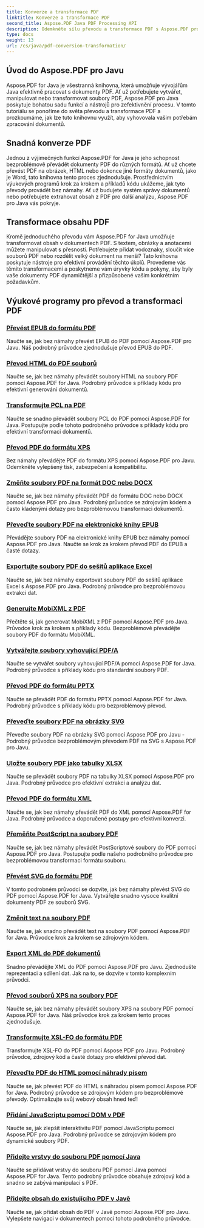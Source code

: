 ```yaml
---
title: Konverze a transformace PDF
linktitle: Konverze a transformace PDF
second_title: Aspose.PDF Java PDF Processing API
description: Odemkněte sílu převodu a transformace PDF s Aspose.PDF pro Javu – komplexní návody pro vývojáře. Vylepšete své dovednosti ve zpracování PDF ještě dnes!
type: docs
weight: 13
url: /cs/java/pdf-conversion-transformation/
---
```


## Úvod do Aspose.PDF pro Javu

Aspose.PDF for Java je všestranná knihovna, která umožňuje vývojářům Java efektivně pracovat s dokumenty PDF. Ať už potřebujete vytvářet, manipulovat nebo transformovat soubory PDF, Aspose.PDF pro Java poskytuje bohatou sadu funkcí a nástrojů pro zefektivnění procesu. V tomto tutoriálu se ponoříme do světa převodu a transformace PDF a prozkoumáme, jak lze tuto knihovnu využít, aby vyhovovala vašim potřebám zpracování dokumentů.

## Snadná konverze PDF

Jednou z výjimečných funkcí Aspose.PDF for Java je jeho schopnost bezproblémově převádět dokumenty PDF do různých formátů. Ať už chcete převést PDF na obrázek, HTML nebo dokonce jiné formáty dokumentů, jako je Word, tato knihovna tento proces zjednodušuje. Prostřednictvím výukových programů krok za krokem a příkladů kódu ukážeme, jak tyto převody provádět bez námahy. Ať už budujete systém správy dokumentů nebo potřebujete extrahovat obsah z PDF pro další analýzu, Aspose.PDF pro Java vás pokryje.

## Transformace obsahu PDF

Kromě jednoduchého převodu vám Aspose.PDF for Java umožňuje transformovat obsah v dokumentech PDF. S textem, obrázky a anotacemi můžete manipulovat s přesností. Potřebujete přidat vodoznaky, sloučit více souborů PDF nebo rozdělit velký dokument na menší? Tato knihovna poskytuje nástroje pro efektivní provádění těchto úkolů. Provedeme vás těmito transformacemi a poskytneme vám úryvky kódu a pokyny, aby byly vaše dokumenty PDF dynamičtější a přizpůsobené vašim konkrétním požadavkům.

## Výukové programy pro převod a transformaci PDF
### [Převést EPUB do formátu PDF](./convert-epub-to-pdf-format/)
Naučte se, jak bez námahy převést EPUB do PDF pomocí Aspose.PDF pro Javu. Náš podrobný průvodce zjednodušuje převod EPUB do PDF.
### [Převod HTML do PDF souborů](./convert-html-to-pdf-files/)
Naučte se, jak bez námahy převádět soubory HTML na soubory PDF pomocí Aspose.PDF for Java. Podrobný průvodce s příklady kódu pro efektivní generování dokumentů.
### [Transformujte PCL na PDF](./transform-pcl-to-pdfs/)
Naučte se snadno převádět soubory PCL do PDF pomocí Aspose.PDF for Java. Postupujte podle tohoto podrobného průvodce s příklady kódu pro efektivní transformaci dokumentů.
### [Převod PDF do formátu XPS](./convert-pdfs-to-xps-format/)
Bez námahy převádějte PDF do formátu XPS pomocí Aspose.PDF pro Javu. Odemkněte vylepšený tisk, zabezpečení a kompatibilitu.
### [Změňte soubory PDF na formát DOC nebo DOCX](./change-pdfs-to-doc-or-docx-format/)
Naučte se, jak bez námahy převádět PDF do formátu DOC nebo DOCX pomocí Aspose.PDF pro Java. Podrobný průvodce se zdrojovým kódem a často kladenými dotazy pro bezproblémovou transformaci dokumentů.
### [Převeďte soubory PDF na elektronické knihy EPUB](./convert-pdfs-to-epub-ebooks/)
Převádějte soubory PDF na elektronické knihy EPUB bez námahy pomocí Aspose.PDF pro Java. Naučte se krok za krokem převod PDF do EPUB a časté dotazy.
### [Exportujte soubory PDF do sešitů aplikace Excel](./export-pdfs-to-excel-workbooks/)
Naučte se, jak bez námahy exportovat soubory PDF do sešitů aplikace Excel s Aspose.PDF pro Java. Podrobný průvodce pro bezproblémovou extrakci dat.
### [Generujte MobiXML z PDF](./generate-mobixml-from-pdfs/)
Přečtěte si, jak generovat MobiXML z PDF pomocí Aspose.PDF pro Java. Průvodce krok za krokem s příklady kódu. Bezproblémově převádějte soubory PDF do formátu MobiXML.
### [Vytvářejte soubory vyhovující PDF/A](./create-pdfa-compliant-files/)
Naučte se vytvářet soubory vyhovující PDF/A pomocí Aspose.PDF for Java. Podrobný průvodce s příklady kódu pro standardní soubory PDF.
### [Převod PDF do formátu PPTX](./convert-pdfs-to-pptx-format/)
Naučte se převádět PDF do formátu PPTX pomocí Aspose.PDF for Java. Podrobný průvodce s příklady kódu pro bezproblémový převod.
### [Převeďte soubory PDF na obrázky SVG](./convert-pdfs-to-svg-images/)
Převeďte soubory PDF na obrázky SVG pomocí Aspose.PDF pro Javu - Podrobný průvodce bezproblémovým převodem PDF na SVG s Aspose.PDF pro Javu.
### [Uložte soubory PDF jako tabulky XLSX](./save-pdfs-as-xlsx-spreadsheets/)
Naučte se převádět soubory PDF na tabulky XLSX pomocí Aspose.PDF pro Java. Podrobný průvodce pro efektivní extrakci a analýzu dat.
### [Převod PDF do formátu XML](./convert-pdfs-to-xml-format/)
Naučte se, jak bez námahy převádět PDF do XML pomocí Aspose.PDF for Java. Podrobný průvodce a doporučené postupy pro efektivní konverzi.
### [Přeměňte PostScript na soubory PDF](./turn-postscript-into-pdf-files/)
Naučte se, jak bez námahy převádět PostScriptové soubory do PDF pomocí Aspose.PDF pro Java. Postupujte podle našeho podrobného průvodce pro bezproblémovou transformaci formátu souboru.
### [Převést SVG do formátu PDF](./convert-svg-to-pdf-format/)
V tomto podrobném průvodci se dozvíte, jak bez námahy převést SVG do PDF pomocí Aspose.PDF for Java. Vytvářejte snadno vysoce kvalitní dokumenty PDF ze souborů SVG.
### [Změnit text na soubory PDF](./change-text-to-pdf-files/)
Naučte se, jak snadno převádět text na soubory PDF pomocí Aspose.PDF for Java. Průvodce krok za krokem se zdrojovým kódem.
### [Export XML do PDF dokumentů](./export-xml-to-pdf-documents/)
Snadno převádějte XML do PDF pomocí Aspose.PDF pro Javu. Zjednodušte reprezentaci a sdílení dat. Jak na to, se dozvíte v tomto komplexním průvodci.
### [Převod souborů XPS na soubory PDF](./convert-xps-to-pdf-files/)
Naučte se, jak bez námahy převádět soubory XPS na soubory PDF pomocí Aspose.PDF for Java. Náš průvodce krok za krokem tento proces zjednodušuje.
### [Transformujte XSL-FO do formátu PDF](./transform-xsl-fo-to-pdf-format/)
Transformujte XSL-FO do PDF pomocí Aspose.PDF pro Javu. Podrobný průvodce, zdrojový kód a časté dotazy pro efektivní převod dat.
### [Převeďte PDF do HTML pomocí náhrady písem](./convert-pdf-to-html-with-font-substitution/)
Naučte se, jak převést PDF do HTML s náhradou písem pomocí Aspose.PDF for Java. Podrobný průvodce se zdrojovým kódem pro bezproblémové převody. Optimalizujte svůj webový obsah hned teď!
### [Přidání JavaScriptu pomocí DOM v PDF](./adding-javascript-using-dom-in-pdf/)
Naučte se, jak zlepšit interaktivitu PDF pomocí JavaScriptu pomocí Aspose.PDF pro Java. Podrobný průvodce se zdrojovým kódem pro dynamické soubory PDF.
### [Přidejte vrstvy do souboru PDF pomocí Java](./add-layers-to-pdf-file-using-java/)
Naučte se přidávat vrstvy do souboru PDF pomocí Java pomocí Aspose.PDF for Java. Tento podrobný průvodce obsahuje zdrojový kód a snadno se zabývá manipulací s PDF.
### [Přidejte obsah do existujícího PDF v Javě](./add-table-of-contents-to-existing-pdf-in-java/)
Naučte se, jak přidat obsah do PDF v Javě pomocí Aspose.PDF pro Javu. Vylepšete navigaci v dokumentech pomocí tohoto podrobného průvodce.